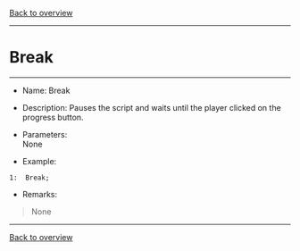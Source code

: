[Back to overview](index.md)

---
# Break
---
- Name: Break
- Description: Pauses the script and waits until the player clicked on the progress button.
- Parameters:  
    None

- Example:
```
1:  Break;
```

- Remarks:
>None

---
[Back to overview](index.md)
